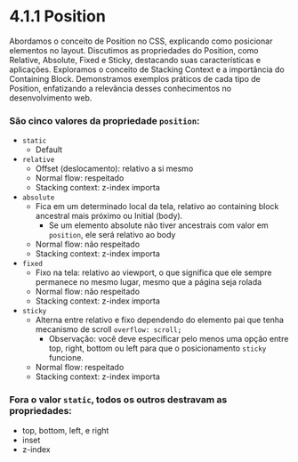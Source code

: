 # 4.1.1 Position

Abordamos o conceito de Position no CSS, explicando como posicionar elementos no layout. Discutimos as propriedades do Position, como Relative, Absolute, Fixed e Sticky, destacando suas características e aplicações. Exploramos o conceito de Stacking Context e a importância do Containing Block. Demonstramos exemplos práticos de cada tipo de Position, enfatizando a relevância desses conhecimentos no desenvolvimento web.

### São cinco valores da propriedade `position`:

- `static`
    - Default
- `relative`
    - Offset (deslocamento): relativo a si mesmo
    - Normal flow: respeitado
    - Stacking context: z-index importa
- `absolute`
    - Fica em um determinado local da tela, relativo ao containing block ancestral mais próximo ou Initial (body).
        - Se um elemento absolute não tiver ancestrais com valor em `position`, ele será relativo ao body
    - Normal flow: não respeitado
    - Stacking context: z-index importa
- `fixed`
    - Fixo na tela: relativo ao viewport, o que significa que ele sempre permanece no mesmo lugar, mesmo que a página seja rolada
    - Normal flow: não respeitado
    - Stacking context: z-index importa
- `sticky`
    - Alterna entre relativo e fixo dependendo do elemento pai que tenha mecanismo de scroll `overflow: scroll;`
        - Observação: você deve especificar pelo menos uma opção entre top, right, bottom ou left para que o posicionamento `sticky` funcione.
    - Normal flow: respeitado
    - Stacking context: z-index importa

### Fora o valor `static`, todos os outros destravam as propriedades:

- top, bottom, left, e right
- inset
- z-index